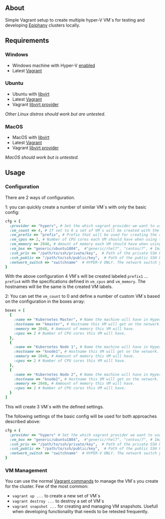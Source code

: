 ## About
Simple Vagrant setup to create multiple hyper-V VM`s for testing and developing [Epiphany](https://github.com/epiphany-platform/epiphany) clusters locally.

## Requirements

### Windows

- Windows machine with Hyper-V [enabled](https://docs.microsoft.com/en-us/virtualization/hyper-v-on-windows/quick-start/enable-hyper-v)
- Latest [Vagrant](https://www.vagrantup.com/downloads.html)

### Ubuntu

- Ubuntu with [libvirt](https://ubuntu.com/server/docs/virtualization-libvirt)
- Latest [Vagrant](https://www.vagrantup.com/downloads.html)
- Vagrant [libvirt provider](https://github.com/vagrant-libvirt/vagrant-libvirt)

*Other Linux distros should work but are untested.*

### MacOS

- MacOS with [libvirt](https://lunar.computer/posts/vagrant-libvirt-macos/)
- Latest [Vagrant](https://www.vagrantup.com/downloads.html)
- Vagrant [libvirt provider](https://lunar.computer/posts/vagrant-libvirt-macos/)

*MacOS should work but is untested.*

## Usage

### Configuration

There are 2 ways of configuration.

1: you can quickly create a number of similar VM`s with only the basic config:

```Ruby
cfg = {
  :provider => "hyperv", # Set the which vagrant provider we want to use. "hyperv" and "libvert" supported
  :vm_count => 4, # If set to 0 a set of VM`s will be created with the definitions in boxes below. Of > 0 then the general cfg (vm_cpus, vm_memory) is used.
  :vm_prefix => "prefix", # Prefix that will be used for creating the clusters.
  :vm_cpus => 2, # Number of CPU cores each VM should have when using the vm_count.
  :vm_memory => 2048, # Amount of memory each VM should have when using the vm_count.
  :vm_box => "generic/ubuntu1804",  #"generic/rhel7", "centos/7", # Image to use for the VM`s.
  :ssh_priv => "/path/to/ssh/private/key",  # Path of the private SSH key that you want to use to connect to the VMs
  :ssh_public => "/path/to/ssh/public/key",  # Path of the public SSH key that you want to use to connect to the VMs
  :network_switch => "switchname"  # HYPER-V ONLY. The network switch you want to use to connect the VMs to. This must be created in Hyper-V manager before hand and needs to be an external switch.
}
```

With the above configuration 4 VM`s will be created labeled ```prefix1``` ... ```prefix4``` with the specifications defined in ```vm_cpus``` and ```vm_memory```. The hostnames will be the same is the created VM labels.

2: You can set the ```vm_count``` to 0 and define a number of custom VM`s based on the configuration in the boxes array:

```ruby
boxes = [
  {
    :name => "Kubernetes Master", # Name the machine will have in Hyper-V manager.
    :hostname => "kmaster", # Hostname this VM will get on the network.
    :memory => 2048, # Ammount of memory this VM will have.
    :cpus => 2 # Number of CPU cores this VM will have.
  },
  {
    :name => "Kubernetes Node 1", # Name the machine will have in Hyper-V manager.
    :hostname => "knode1", # Hostname this VM will get on the network.
    :memory => 2048, # Ammount of memory this VM will have.
    :cpus => 2 # Number of CPU cores this VM will have.
  },
  {
    :name => "Kubernetes Node 2", # Name the machine will have in Hyper-V manager.
    :hostname => "knode2", # Hostname this VM will get on the network.
    :memory => 2048, # Ammount of memory this VM will have.
    :cpus => 2 # Number of CPU cores this VM will have.
  }
]
```

This will create 3 VM`s with the defined settings.

The following settings of the basic config will be used for both approaches described above:

```Ruby
cfg = {
  :provider => "hyperv" # Set the which vagrant provider we want to use. "hyperv" and "libvert" supported
  :vm_box => "generic/ubuntu1804",  #"generic/rhel7", "centos/7", # Image to use for the VM`s.
  :ssh_priv => "/path/to/ssh/private/key",  # Path of the private SSH key that you want to use to connect to the VMs.
  :ssh_public => "/path/to/ssh/public/key",  # Path of the public SSH key that you want to use to connect to the VMs.
  :network_switch => "switchname"  # HYPER-V ONLY. The network switch you want to use to connect the VMs to. This must be created in Hyper-V manager before hand and needs to be an external switch.
}
```

### VM Management

You can use the normal [Vagrant commands](https://www.vagrantup.com/docs/cli) to manage the VM`s you create for the cluster. Few of the most common:

- ```vagrant up ...``` to create a new set of VM`s
- ```vagrant destroy ...``` to destroy a set of VM`s
- ```vagrant snapshot ...``` for creating and managing VM snapshots. Usefull when developing functionality that needs to be retested frequently.
